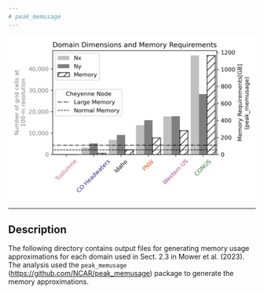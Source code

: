```yaml
---  
# peak_memusage  
---     
```

![plot](./outputs/figs/cpu_lim.jpg)

---   
  
## **Description**  
The following directory contains output files for generating memory usage approximations for each domain used in Sect. 2.3 in Mower et al. (2023). The analysis used the `peak_memusage` (https://github.com/NCAR/peak_memusage) package to generate the memory approximations.
  

